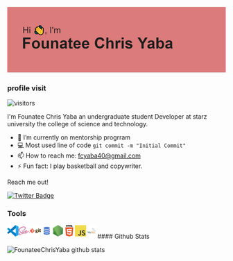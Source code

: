 

![ ](/profile_header.png "profile header image with github account user name")

### profile visit 

![visitors](https://visitor-badge.glitch.me/badge?page_id=FounateeChrisYaba.FounateeChrisYaba)

I'm Founatee Chris Yaba an undergraduate student Developer at starz university the college of science and technology.

- 🔭 I’m currently on mentorship progrram
- :computer: Most used line of code `git commit -m "Initial Commit"`
- 📫 How to reach me: fcyaba40@gmail.com
- ⚡ Fun fact: I play basketball and copywriter.

 Reach me out!

[![Twitter Badge](https://img.shields.io/badge/-@founatee-1ca0f1?style=flat&labelColor=1ca0f1&logo=twitter&logoColor=white&link=https://twitter.com/founatee)](https://twitter.com/founatee)

 

 ### Tools
<img align="left" alt="Visual Studio Code" width="26px" src="https://raw.githubusercontent.com/github/explore/80688e429a7d4ef2fca1e82350fe8e3517d3494d/topics/visual-studio-code/visual-studio-code.png" />  <img align="left" alt="Sass" width="26px" src="https://raw.githubusercontent.com/github/explore/80688e429a7d4ef2fca1e82350fe8e3517d3494d/topics/sass/sass.png" />  <img align="left" alt="Git" width="26px" src="https://raw.githubusercontent.com/github/explore/80688e429a7d4ef2fca1e82350fe8e3517d3494d/topics/git/git.png" /> <img align="left" alt="SQL" width="26px" src="https://raw.githubusercontent.com/github/explore/80688e429a7d4ef2fca1e82350fe8e3517d3494d/topics/sql/sql.png" /> <img align="left" alt="Node.js" width="26px" src="https://raw.githubusercontent.com/github/explore/80688e429a7d4ef2fca1e82350fe8e3517d3494d/topics/nodejs/nodejs.png" /> <img align="left" alt="HTML5" width="26px" src="https://raw.githubusercontent.com/github/explore/80688e429a7d4ef2fca1e82350fe8e3517d3494d/topics/html/html.png" />  <img align="left" alt="JavaScript" width="26px" src="https://raw.githubusercontent.com/github/explore/80688e429a7d4ef2fca1e82350fe8e3517d3494d/topics/javascript/javascript.png" /> <img align="left" alt="MySQL" width="26px" src="https://raw.githubusercontent.com/github/explore/80688e429a7d4ef2fca1e82350fe8e3517d3494d/topics/mysql/mysql.png" />




<br>
#### Github Stats

![FounateeChrisYaba github stats](https://github-readme-stats.vercel.app/api?username=FounateeChrisYaba&count_private=true&theme=tokyonight&hide=contribs,prs)